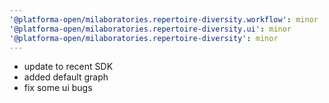 ```yaml
---
'@platforma-open/milaboratories.repertoire-diversity.workflow': minor
'@platforma-open/milaboratories.repertoire-diversity.ui': minor
'@platforma-open/milaboratories.repertoire-diversity': minor
---
```


- update to recent SDK
- added default graph
- fix some ui bugs
